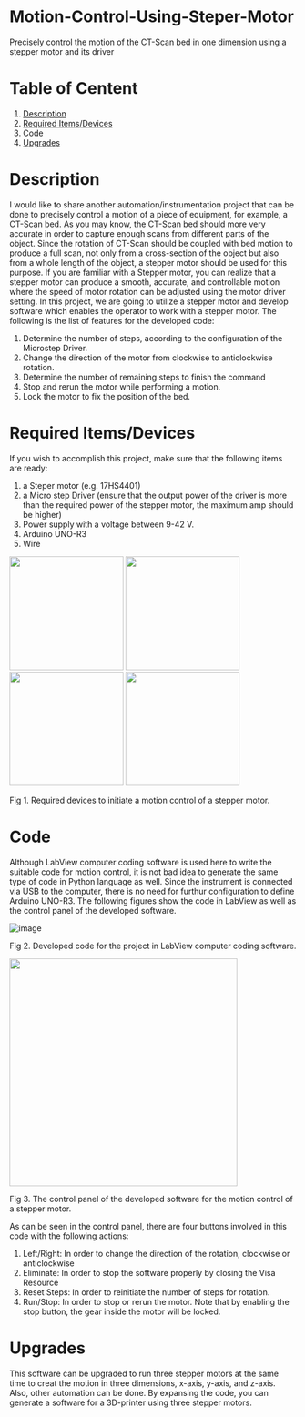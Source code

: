 # Motion-Control-Using-Steper-Motor
Precisely control the motion of the CT-Scan bed in one dimension using a stepper motor and its driver
# Table of Centent
1. [Description](#1)
2. [Required Items/Devices](#2)
3. [Code](#3)
4. [Upgrades](#4) 
<a name="1"></a>
# Description
I would like to share another automation/instrumentation project that can be done to precisely control a motion of a piece of equipment, for example, a CT-Scan bed. As you may know, the CT-Scan bed should more very accurate in order to capture enough scans from different parts of the object. Since the rotation of CT-Scan should be coupled with bed motion to produce a full scan, not only from a cross-section of the object but also from a whole length of the object, a stepper motor should be used for this purpose. If you are familiar with a Stepper motor, you can realize that a stepper motor can produce a smooth, accurate, and controllable motion where the speed of motor rotation can be adjusted using the motor driver setting.
In this project, we are going to utilize a stepper motor and develop software which enables the operator to work with a stepper motor. The following is the list of features for the developed code:
1. Determine the number of steps, according to the configuration of the Microstep Driver.
2. Change the direction of the motor from clockwise to anticlockwise rotation.
3. Determine the number of remaining steps to finish the command
4. Stop and rerun the motor while performing a motion.
5. Lock the motor to fix the position of the bed.

<a name="2"></a>
# Required Items/Devices
If you wish to accomplish this project, make sure that the following items are ready:
1. a Steper motor (e.g. 17HS4401)
2. a Micro step Driver (ensure that the output power of the driver is more than the required power of the stepper motor, the maximum amp should be higher)
3. Power supply with a voltage between 9-42 V.
4. Arduino UNO-R3
5. Wire 

<img src="https://user-images.githubusercontent.com/108043716/177061004-4c16ad69-c67a-42cb-b3f2-f1e66fe4b45a.png" width="200" /> <img src="https://user-images.githubusercontent.com/108043716/177061011-0b153606-9755-480f-8bbb-7e3f92e1c12b.png" width="200" /> <img src="https://user-images.githubusercontent.com/108043716/177061021-b74468a6-0cb7-447d-8f01-d193f5420af3.png" width="200" /> <img src="https://user-images.githubusercontent.com/108043716/177061037-20247f0f-f90c-4b71-9127-d5e2a4a6bc65.png" width="200" />

Fig 1. Required devices to initiate a motion control of a stepper motor.

<a name="3"></a>
# Code
Although LabView computer coding software is used here to write the suitable code for motion control, it is not bad idea to generate the same type of code in Python language as well. Since the instrument is connected via USB to the computer, there is no need for furthur configuration to define Arduino UNO-R3. The following figures show the code in LabView as well as the control panel of the developed software. 

![image](https://user-images.githubusercontent.com/108043716/177061257-2623ee32-3e24-4567-bac0-755f04dd3b35.png)

Fig 2. Developed code for the project in LabView computer coding software.

<img src="https://user-images.githubusercontent.com/108043716/177058386-6e176e1f-5c78-4db3-8cc0-cb3ebfb53584.png" width="400" />

Fig 3. The control panel of the developed software for the motion control of a stepper motor.

As can be seen in the control panel, there are four buttons involved in this code with the following actions:
1. Left/Right: In order to change the direction of the rotation, clockwise or anticlockwise
2. Eliminate: In order to stop the software properly by closing the Visa Resource
3. Reset Steps: In order to reinitiate the number of steps for rotation.
4. Run/Stop: In order to stop or rerun the motor. Note that by enabling the stop button, the gear inside the motor will be locked.

<a name="4"></a>
# Upgrades
This software can be upgraded to run three stepper motors at the same time to creat the motion in three dimensions, x-axis, y-axis, and z-axis. Also, other automation can be done. By expansing the code, you can generate a software for a 3D-printer using three stepper motors.
